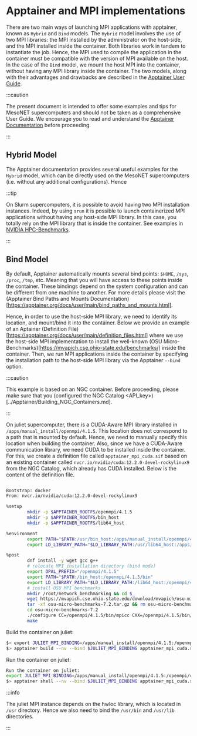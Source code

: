 # Apptainer and MPI implementations
There are two main ways of launching MPI applications with apptainer, known as `Hybrid` and `Bind` models. The `Hybrid` model involves the use of two MPI libraries: the MPI installed by the administrator on the host-side, and the MPI installed inside the container. Both libraries work in tandem to instantiate the job. Hence, the MPI used to compile the application in the container must be compatible with the version of MPI available on the host. In the case of the `Bind` model, we mount the host MPI into the container, without having any MPI library inside the container. The two models, along with their advantages and drawbacks are described in the [Apptainer User Guide](https://apptainer.org/docs/user/1.0/mpi.html).

:::caution

The present document is intended to offer some examples and tips for MesoNET supercomputers and should not be taken as a comprehensive User Guide. We encourage you to read and understand the [Apptainer Documentation](https://apptainer.org/docs/user/1.0/mpi.html) before proceeding.

:::

## Hybrid Model
The Apptainer documentation provides several useful examples for the `Hybrid` model, which can be directly used on the MesoNET supercomputers (i.e. without any additional configurations). Hence 


:::tip

On Slurm supercomputers, it is possible to avoid having two MPI installation instances. Indeed, by using `srun` it is possible to launch containerized MPI applications without having any host-side MPI library. In this case, you totally rely on the MPI library that is inside the container. See examples in [NVIDIA HPC-Benchmarks](../benchmarks/Nvidia_HPC_Benchmarks.md).

:::

## Bind Model 
By default, Apptainer automatically mounts several bind points: `$HOME`, `/sys`, `/proc`, `/tmp`, etc. Meaning that you will have access to these points inside the container. These bindings depend on the system configuration and can be different from one machine to another. For more details please visit the (Apptainer Bind Paths and Mounts Documentation)[https://apptainer.org/docs/user/main/bind_paths_and_mounts.html]. 

Hence, in order to use the host-side MPI library, we need to identify its location, and mount/bind it into the container. Below we provide an example of an Aptainer (Definition File)[https://apptainer.org/docs/user/main/definition_files.html] where we use the host-side MPI implementation to install the well-known (OSU Micro-Benchmarks)[https://mvapich.cse.ohio-state.edu/benchmarks/] inside the container. Then, we run MPI applications inside the container by specifying the installation path to the host-side MPI library via the Apptainer `--bind` option. 

:::caution

This example is based on an NGC container. Before proceeding, please make sure that you (configured the NGC Catalog <API_key>)[../Apptainer/Building_NGC_Containers.md].

:::

On juliet supercomputer, there is a CUDA-Aware MPI library installed in `/apps/manual_install/openmpi/4.1.5`. This location does not correspond to a path that is mounted by default. Hence, we need to manually specify this location when building the container. Also, since we have a CUDA-Aware communication library, we need CUDA to be installed inside the container. For this, we create a definition file called `apptainer_mpi_cuda.sif` based on an existing container called `nvcr.io/nvidia/cuda:12.2.0-devel-rockylinux9` from the NGC Catalog, which already 
has CUDA installed. Below is the content of the definition file.

```sh

Bootstrap: docker
From: nvcr.io/nvidia/cuda:12.2.0-devel-rockylinux9

%setup
        mkdir -p $APPTAINER_ROOTFS/openmpi/4.1.5
        mkdir -p $APPTAINER_ROOTFS/bin_host
        mkdir -p $APPTAINER_ROOTFS/lib64_host

%environment
        export PATH="$PATH:/usr/bin_host:/apps/manual_install/openmpi/4.1.5/bin"
        export LD_LIBRARY_PATH="$LD_LIBRARY_PATH:/usr/lib64_host:/apps/manual_install/openmpi/4.1.5/lib"

%post
        dnf install -y wget gcc g++
        # relocate MPI installation directory (bind mode)
        export OPAL_PREFIX="/openmpi/4.1.5"
        export PATH="$PATH:/bin_host:/openmpi/4.1.5/bin"
        export LD_LIBRARY_PATH="$LD_LIBRARY_PATH:/lib64_host:/openmpi/4.1.5/lib"
        # install OSU MPI benchmarks
        mkdir /root/network_benchmarking && cd $_
        wget https://mvapich.cse.ohio-state.edu/download/mvapich/osu-micro-benchmarks-7.2.tar.gz
        tar -xf osu-micro-benchmarks-7.2.tar.gz && rm osu-micro-benchmarks-7.2.tar.gz
        cd osu-micro-benchmarks-7.2
        ./configure CC=/openmpi/4.1.5/bin/mpicc CXX=/openmpi/4.1.5/bin/mpicxx --enable-cuda --with-cuda-include=/usr/local/cuda-12.2/include --with-cuda-libpath=/usr/local/cuda-12.2/lib64
        make
```

Build the container on juliet:
```sh
$> export JULIET_MPI_BINDING=/apps/manual_install/openmpi/4.1.5:/openmpi/4.1.5,/usr/bin:/bin_host,/usr/lib64:/lib64_host
$> apptainer build --nv --bind $JULIET_MPI_BINDING apptainer_mpi_cuda.sif apptainer_mpi_cuda.def
```

Run the container on juliet:
```sh
Run the container on juliet:
export JULIET_MPI_BINDING=/apps/manual_install/openmpi/4.1.5:/openmpi/4.1.5,/usr/bin:/bin_host,/usr/lib64:/lib64_host
$> apptainer shell --nv --bind $JULIET_MPI_BINDING apptainer_mpi_cuda.sif
```

:::info

The juliet MPI instance depends on the hwloc library, which is located in `/usr` directory. Hence we also need to bind the `/usr/bin` and `/usr/lib` directories.

:::
